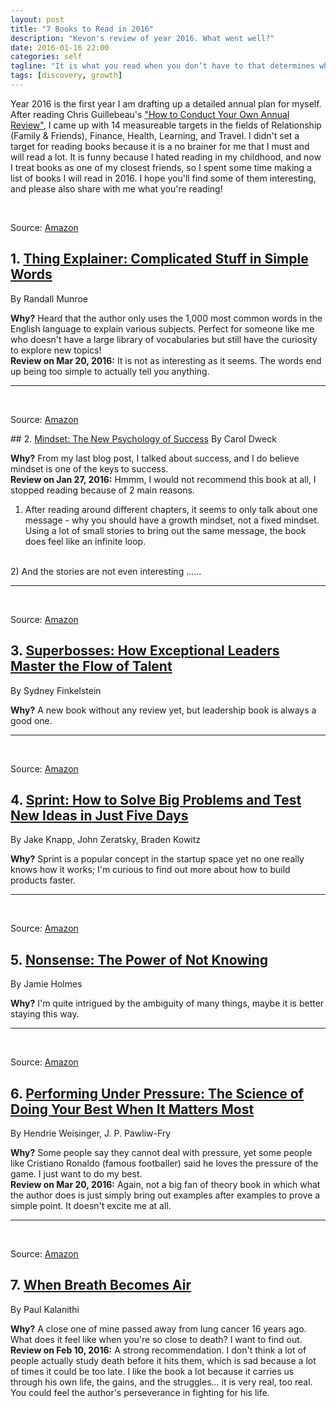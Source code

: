 ```yaml
---
layout: post
title: "7 Books to Read in 2016"
description: "Kevon's review of year 2016. What went well?"
date: 2016-01-16 22:00
categories: self
tagline: "It is what you read when you don’t have to that determines what you will be when you can’t help it. –Oscar Wilde"
tags: [discovery, growth]
---
```


Year 2016 is the first year I am drafting up a detailed annual plan for myself. After reading Chris Guillebeau's <a href="http://chrisguillebeau.com/how-to-conduct-your-own-annual-review/" target="_blank">"How to Conduct Your Own Annual Review"</a>, I came up with 14 measureable targets in the fields of Relationship (Family & Friends), Finance, Health, Learning, and Travel. I didn't set a target for reading books because it is a no brainer for me that I must and will read a lot. It is funny because I hated reading in my childhood, and now I treat books as one of my closest friends, so I spent some time making a list of books I will read in 2016. I hope you'll find some of them interesting, and please also share with me what you're reading!
<br>
<br>

<img src="{{site.baseurl}}/assets/images/posts/book-thing-explainer.jpg" alt="" class="small">
<p class="img-source">Source: <a href="http://www.amazon.com/gp/product/0544668251/ref=as_li_tl?ie=UTF8&camp=1789&creative=9325&creativeASIN=0544668251&linkCode=as2&tag=kevon-20&linkId=VLZSCIP7ABPLTSYL" taret="_blank">Amazon</a></p>

## 1. <a href="http://www.amazon.com/gp/product/0544668251/ref=as_li_tl?ie=UTF8&camp=1789&creative=9325&creativeASIN=0544668251&linkCode=as2&tag=kevon-20&linkId=VLZSCIP7ABPLTSYL" target="_blank">Thing Explainer: Complicated Stuff in Simple Words</a>
By Randall Munroe

<strong>Why?</strong> Heard that the author only uses the 1,000 most common words in the English language to explain various subjects. Perfect for someone like me who doesn't have a large library of vocabularies but still have the curiosity to explore new topics!
<br>
<strong>Review on Mar 20, 2016:</strong> It is not as interesting as it seems. The words end up being too simple to actually tell you anything.
<hr>
<br>
<img src="{{site.baseurl}}/assets/images/posts/book-mindset.jpg" alt="" class="small">
<p class="img-source">Source: <a href="http://www.amazon.com/gp/product/0345472322/ref=as_li_tl?ie=UTF8&camp=1789&creative=9325&creativeASIN=0345472322&linkCode=as2&tag=kevon-20&linkId=ZTVB2LAVXAJUM52A" taret="_blank">Amazon</a></p>
## 2. <a href="http://www.amazon.com/gp/product/0345472322/ref=as_li_tl?ie=UTF8&camp=1789&creative=9325&creativeASIN=0345472322&linkCode=as2&tag=kevon-20&linkId=ZTVB2LAVXAJUM52A" target="_blank">Mindset: The New Psychology of Success</a>
By Carol Dweck

<strong>Why?</strong> From my last blog post, I talked about success, and I do believe mindset is one of the keys to success.
<br>
<strong>Review on Jan 27, 2016:</strong> Hmmm, I would not recommend this book at all, I stopped reading because of 2 main reasons.
<br>
1) After reading around different chapters, it seems to only talk about one message - why you should have a growth mindset, not a fixed mindset. Using a lot of small stories to bring out the same message, the book does feel like an infinite loop.
<br>
2) And the stories are not even interesting ......
<hr>
<br>
<img src="{{site.baseurl}}/assets/images/posts/book-superbosses.jpg" alt="" class="small">
<p class="img-source">Source: <a href="http://www.amazon.com/gp/product/1591847834/ref=as_li_tl?ie=UTF8&camp=1789&creative=9325&creativeASIN=1591847834&linkCode=as2&tag=kevon-20&linkId=WBJFFD6AQ3YIYZZ2" taret="_blank">Amazon</a></p>

## 3. <a href="http://www.amazon.com/gp/product/1591847834/ref=as_li_tl?ie=UTF8&camp=1789&creative=9325&creativeASIN=1591847834&linkCode=as2&tag=kevon-20&linkId=WBJFFD6AQ3YIYZZ2" target="_blank">Superbosses: How Exceptional Leaders Master the Flow of Talent</a>
By Sydney Finkelstein

<strong>Why?</strong> A new book without any review yet, but leadership book is always a good one.
<hr>
<br>
<img src="{{site.baseurl}}/assets/images/posts/book-sprint.jpg" alt="" class="small">
<p class="img-source">Source: <a href="http://www.amazon.com/gp/product/150112174X/ref=as_li_tl?ie=UTF8&camp=1789&creative=9325&creativeASIN=150112174X&linkCode=as2&tag=kevon-20&linkId=VQ24CITNGPPTNBPG" taret="_blank">Amazon</a></p>

## 4. <a href="http://www.amazon.com/gp/product/150112174X/ref=as_li_tl?ie=UTF8&camp=1789&creative=9325&creativeASIN=150112174X&linkCode=as2&tag=kevon-20&linkId=VQ24CITNGPPTNBPG" target="_blank">Sprint: How to Solve Big Problems and Test New Ideas in Just Five Days</a>
By Jake Knapp, John Zeratsky, Braden Kowitz

<strong>Why?</strong> Sprint is a popular concept in the startup space yet no one really knows how it works; I'm curious to find out more about how to build products faster.
<hr>
<br>
<img src="{{site.baseurl}}/assets/images/posts/book-nonsense.jpg" alt="" class="small">
<p class="img-source">Source: <a href="http://www.amazon.com/gp/product/0385348371/ref=as_li_tl?ie=UTF8&camp=1789&creative=9325&creativeASIN=0385348371&linkCode=as2&tag=kevon-20&linkId=MMR3KE4WHULND2ZB" taret="_blank">Amazon</a></p>

## 5. <a href="http://www.amazon.com/gp/product/0385348371/ref=as_li_tl?ie=UTF8&camp=1789&creative=9325&creativeASIN=0385348371&linkCode=as2&tag=kevon-20&linkId=MMR3KE4WHULND2ZB" target="_blank">Nonsense: The Power of Not Knowing</a>
By Jamie Holmes

<strong>Why?</strong> I'm quite intrigued by the ambiguity of many things, maybe it is better staying this way.
<hr>
<br>
<img src="{{site.baseurl}}/assets/images/posts/book-perform-under-pressure.jpg" alt="" class="small">
<p class="img-source">Source: <a href="http://www.amazon.com/gp/product/0804136726/ref=as_li_tl?ie=UTF8&camp=1789&creative=9325&creativeASIN=0804136726&linkCode=as2&tag=kevon-20&linkId=D5EGHPGLDBE2OKB6" taret="_blank">Amazon</a></p>

## 6. <a href="http://www.amazon.com/gp/product/0804136726/ref=as_li_tl?ie=UTF8&camp=1789&creative=9325&creativeASIN=0804136726&linkCode=as2&tag=kevon-20&linkId=D5EGHPGLDBE2OKB6" target="_blank">Performing Under Pressure: The Science of Doing Your Best When It Matters Most</a>
By Hendrie Weisinger, J. P. Pawliw-Fry

<strong>Why?</strong> Some people say they cannot deal with pressure, yet some people like Cristiano Ronaldo (famous footballer) said he loves the pressure of the game. I just want to do my best.
<br>
<strong>Review on Mar 20, 2016:</strong> Again, not a big fan of theory book in which what the author does is just simply bring out examples after examples to prove a simple point. It doesn't excite me at all.
<hr>
<br>
<img src="{{site.baseurl}}/assets/images/posts/book-when-breathe-becomes-air.jpg" alt="" class="small">
<p class="img-source">Source: <a href="http://www.amazon.com/gp/product/081298840X/ref=as_li_tl?ie=UTF8&camp=1789&creative=9325&creativeASIN=081298840X&linkCode=as2&tag=kevon-20&linkId=JCRYFNTLDUJ5UBDX" taret="_blank">Amazon</a></p>

## 7. <a href="http://www.amazon.com/gp/product/081298840X/ref=as_li_tl?ie=UTF8&camp=1789&creative=9325&creativeASIN=081298840X&linkCode=as2&tag=kevon-20&linkId=JCRYFNTLDUJ5UBDX" target="_blank">When Breath Becomes Air</a>
By Paul Kalanithi

<strong>Why?</strong> A close one of mine passed away from lung cancer 16 years ago. What does it feel like when you're so close to death? I want to find out.
<br>
<strong>Review on Feb 10, 2016:</strong> A strong recommendation. I don't think a lot of people actually study death before it hits them, which is sad because a lot of times it could be too late. I like the book a lot because it carries us through his own life, the gains, and the struggles... it is very real, too real. You could feel the author's perseverance in fighting for his life.


